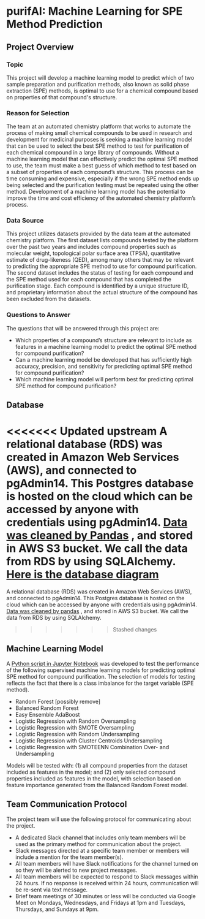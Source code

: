 # purifAI: Machine Learning for SPE Method Prediction

## Project Overview

### Topic
This project will develop a machine learning model to predict which of two sample preparation and purification methods, also known as solid phase extraction (SPE) methods, is optimal to use for a chemical compound based on properties of that compound's structure. 

### Reason for Selection
The team at an automated chemistry platform that works to automate the process of making small chemical compounds to be used in research and development for medicinal purposes is seeking a machine learning model that can be used to select the best SPE method to test for purification of each chemical compound in a large library of compounds. Without a machine learning model that can effectively predict the optimal SPE method to use, the team must make a best guess of which method to test based on a subset of properties of each compound’s structure. This process can be time consuming and expensive, especially if the wrong SPE method ends up being selected and the purification testing must be repeated using the other method. Development of a machine learning model has the potential to improve the time and cost efficiency of the automated chemistry platform’s process. 

### Data Source
This project utilizes datasets provided by the data team at the automated chemistry platform. The first dataset lists compounds tested by the platform over the past two years and includes compound properties such as molecular weight, topological polar surface area (TPSA), quantitative estimate of drug-likeness (QED), among many others that may be relevant to predicting the appropriate SPE method to use for compound purification. The second dataset includes the status of testing for each compound and the SPE method used for each compound that has completed the purification stage. Each compound is identified by a unique structure ID, and proprietary information about the actual structure of the compound has been excluded from the datasets.

### Questions to Answer
The questions that will be answered through this project are:
- Which properties of a compound’s structure are relevant to include as features in a machine learning model to predict the optimal SPE method for compound purification?
- Can a machine learning model be developed that has sufficiently high accuracy, precision, and sensitivity for predicting optimal SPE method for compound purification?
- Which machine learning model will perform best for predicting optimal SPE method for compound purification?

## Database
<<<<<<< Updated upstream
A relational database (RDS) was created in Amazon Web Services (AWS), and connected to pgAdmin14. This Postgres database is hosted on the cloud which can be accessed by anyone with credentials using pgAdmin14. [Data was cleaned by Pandas](https://github.com/jenamis/purifAI/blob/main/database/clean_dataset.ipynb) , and stored in AWS S3 bucket. We call the data from RDS by using SQLAlchemy. [Here is the database diagram](https://github.com/jenamis/purifAI/blob/main/database/DBD%20Diagram.png)
=======
A relational database (RDS) was created in Amazon Web Services (AWS), and connected to pgAdmin14. This Postgres database is hosted on the cloud which can be accessed by anyone with credentials using pgAdmin14. [Data was cleaned by pandas](https://github.com/jenamis/purifAI/blob/main/database/clean_dataset.ipynb) , and stored in AWS S3 bucket. We call the data from RDS by using SQLAlchemy.
>>>>>>> Stashed changes

## Machine Learning Model
A [Python script in Jupyter Notebook](MachineLearning/ML_model_testing.ipynb) was developed to test the performance of the following supervised machine learning models for predicting optimal SPE method for compound purification. The selection of models for testing reflects the fact that there is a class imbalance for the target variable (SPE method).
- Random Forest [possibly remove]
- Balanced Random Forest
- Easy Ensemble AdaBoost
- Logistic Regression with Random Oversampling
- Logistic Regression with SMOTE Oversampling
- Logistic Regression with Random Undersampling
- Logistic Regression with Cluster Centroids Undersampling
- Logistic Regression with SMOTEENN Combination Over- and Undersampling

Models will be tested with: (1) all compound properties from the dataset included as features in the model; and (2) only selected compound properties included as features in the model, with selection based on feature importance generated from the Balanced Random Forest model.

## Team Communication Protocol
The project team will use the following protocol for communicating about the project. 
- A dedicated Slack channel that includes only team members will be used as the primary method for communication about the project.
- Slack messages directed at a specific team member or members will include a mention for the team member(s).
- All team members will have Slack notifications for the channel turned on so they will be alerted to new project messages. 
- All team members will be expected to respond to Slack messages within 24 hours. If no response is received within 24 hours, communication will be re-sent via text message. 
- Brief team meetings of 30 minutes or less will be conducted via Google Meet on Mondays, Wednesdays, and Fridays at 1pm and Tuesdays, Thursdays, and Sundays at 9pm. 
